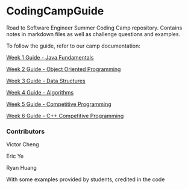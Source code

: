 # CodingCampGuide

Road to Software Engineer Summer Coding Camp repository. Contains notes in markdown files as well as challenge questions and examples.

To follow the guide, refer to our camp documentation:

[Week 1 Guide - Java Fundamentals](https://docs.google.com/document/d/1HZVUOMzbsRblqlutcH2pzMT1cp28mYwIxMgN6H1Pu48/edit?usp=sharing)

[Week 2 Guide - Object Oriented Programming](https://docs.google.com/document/d/1UiHndmY1Ho1f_Z78rt0P2zo85l7sgqPf5LsCkHyS0VQ/edit?usp=sharing)

[Week 3 Guide - Data Structures](https://docs.google.com/document/d/1PAoVOrwSTKuBxbxt7ZchinVRpcUV0MzsfnN0mHxyA9A/edit?usp=sharing)

[Week 4 Guide - Algorithms](https://docs.google.com/document/d/1PkR9_3rUh_EpmoPprjsSOjiOOUWz_nx3cYnVB9_-lfc/edit?usp=sharing)

[Week 5 Guide - Competitive Programming](https://docs.google.com/document/d/1FeJk7g2Ejj77Lcm3NVcFFnFCmURNWa-uvdOeQdvv6Fc/edit?usp=sharing)

[Week 6 Guide - C++ Competitive Programming](https://docs.google.com/document/d/1gKLju4xdGVPnbq0tlPvKZSnje_8ilS6j9nekAa1n6kQ/edit?usp=sharing)

### Contributors

Victor Cheng

Eric Ye

Ryan Huang

With some examples provided by students, credited in the code
